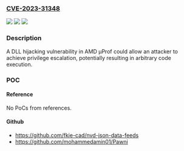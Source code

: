 ### [CVE-2023-31348](https://cve.mitre.org/cgi-bin/cvename.cgi?name=CVE-2023-31348)
![](https://img.shields.io/static/v1?label=Product&message=%CE%BCProf%20Tool&color=blue)
![](https://img.shields.io/static/v1?label=Version&message=%CE%BCProf%20Tool%3C%203.4.494%20&color=brighgreen)
![](https://img.shields.io/static/v1?label=Vulnerability&message=n%2Fa&color=brighgreen)

### Description

A DLL hijacking vulnerability in AMD μProf could allow an attacker to achieve privilege escalation, potentially resulting in arbitrary code execution.

### POC

#### Reference
No PoCs from references.

#### Github
- https://github.com/fkie-cad/nvd-json-data-feeds
- https://github.com/mohammedamin01/Pawni

